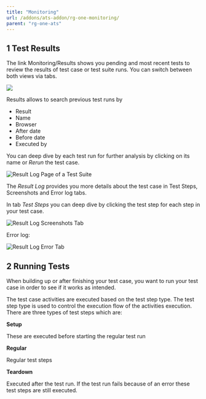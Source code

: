 ```yaml
---
title: "Monitoring"
url: /addons/ats-addon/rg-one-monitoring/
parent: "rg-one-ats"
---
```


## 1 Test Results

The link Monitoring/Results shows you pending and most recent tests to review the results of test case or test suite runs. You can switch between both views via tabs.

![](attachments/rg-one-monitoring/21168217.png)

Results allows to search previous test runs by

*   Result
*   Name
*   Browser
*   After date
*   Before date
*   Executed by

You can deep dive by each test run for further analysis by clicking on its name or _Rerun_ the test case.

![Result Log Page of a Test Suite](attachments/rg-one-monitoring/21168218.png)

The _Result Log_ provides you more details about the test case in Test Steps, Screenshots and Error log tabs.

In tab _Test Steps_ you can deep dive by clicking the test step for each step in your test case.

![Result Log Screenshots Tab](attachments/rg-one-monitoring/21168219.png)

Error log:

![Result Log Error Tab](attachments/rg-one-monitoring/21168220.png)

## 2 Running Tests

When building up or after finishing your test case, you want to run your test case in order to see if it works as intended.

The test case activities are executed based on the test step type. The test step type is used to control the execution flow of the activities execution. There are three types of test steps which are:

**Setup**

These are executed before starting the regular test run

**Regular**

Regular test steps

**Teardown**

Executed after the test run. If the test run fails because of an error these test steps are still executed.
